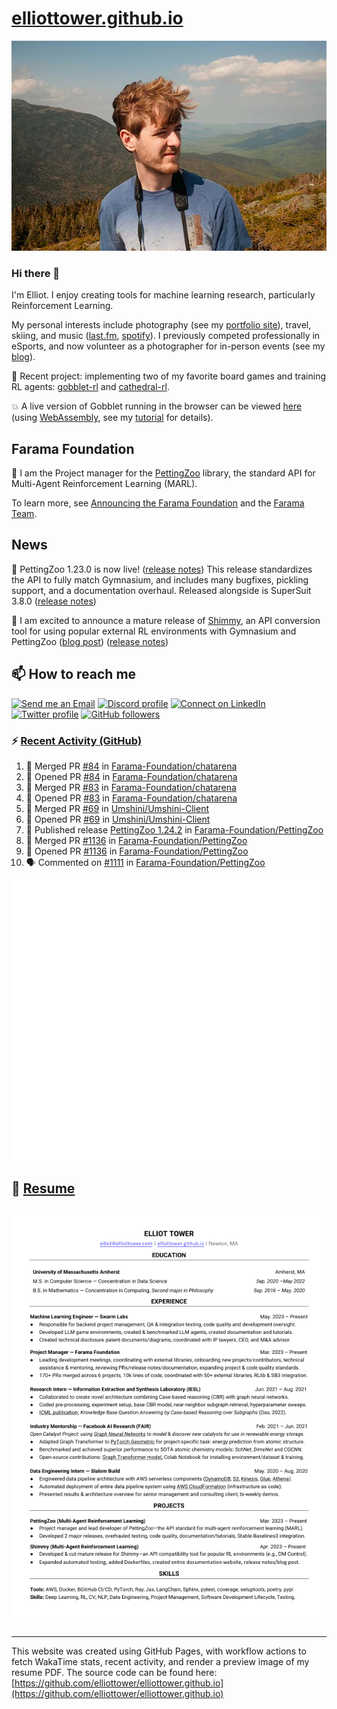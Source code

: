 # [elliottower.github.io](https://github.com/elliottower/elliottower.github.io)

[![A wild Elliot on Mt Washington](https://raw.githubusercontent.com/elliottower/elliottower.github.io/main/src/jpg/DSCF7539-600px.jpg?raw=true)](https://raw.githubusercontent.com/elliottower/elliottower.github.io/main/src/jpg/DSCF7539.jpg?raw=true)

### Hi there 👋

I'm Elliot. I enjoy creating tools for machine learning research, particularly Reinforcement Learning.

My personal interests include photography (see my [portfolio site](https://www.elliottower.com/)), travel, skiing, and music ([last.fm](https://www.last.fm/user/ajsdlfkwer), [spotify](https://open.spotify.com/user/12132818380)). I previously competed professionally in eSports, and now volunteer as a photographer for in-person events (see my [blog](https://www.elliottower.com/stories/?category=events)).

🤖 Recent project: implementing two of my favorite board games and training RL agents: [gobblet-rl](https://github.com/elliottower/gobblet-rl) and [cathedral-rl](https://github.com/elliottower/cathedral-rl). 

💥 A live version of Gobblet running in the browser can be viewed [here](https://elliottower.github.io/gobblet-rl/) (using [WebAssembly](https://webassembly.org/), see my [tutorial](https://github.com/elliottower/gobblet-rl/blob/main/tutorials/WebAssembly/web_assembly.md) for details).

## Farama Foundation

🚀 I am the Project manager for the [PettingZoo](https://github.com/Farama-Foundation/PettingZoo) library, the standard API for Multi-Agent Reinforcement Learning (MARL). 

To learn more, see [Announcing the Farama Foundation](https://farama.org/Announcing-The-Farama-Foundation) and the [Farama Team](https://farama.org/team).

## News

🎉 PettingZoo 1.23.0 is now live! ([release notes](https://github.com/Farama-Foundation/PettingZoo/releases/tag/1.23.0)) This release standardizes the API to fully match Gymnasium, and includes many bugfixes, pickling support, and a documentation overhaul. Released alongside is SuperSuit 3.8.0 ([release notes](https://github.com/Farama-Foundation/SuperSuit/releases/tag/3.8.0)) 

<!-- ![GitHub Release Date](https://img.shields.io/github/release-date/Farama-Foundation/PettingZoo) -->

🎉 I am excited to announce a mature release of [Shimmy](https://github.com/Farama-Foundation/Shimmy), an API conversion tool for using popular external RL environments with Gymnasium and PettingZoo ([blog post](https://farama.org/Announcing-Shimmy)) ([release notes](https://github.com/Farama-Foundation/Shimmy/releases/tag/v1.0.0)) 

## 📫 How to reach me

 [![Send me an Email](https://img.shields.io/badge/email-elliot%40elliottower.com-blue)](mailto:elliot@elliottower.com)
 [![Discord profile](https://img.shields.io/badge/Discord-7289DA?style=flat&logo=discord&logoColor=white)](https://discord.com/users/83091537923145728)
 [![Connect on LinkedIn](https://img.shields.io/badge/--linkedin?label=LinkedIn&logo=LinkedIn&style=social)](https://www.linkedin.com/in/elliot-tower)
 [![Twitter profile](https://img.shields.io/twitter/follow/elliottower?style=social)](https://twitter.com/ElliotTower/)
 [![GitHub followers](https://img.shields.io/github/followers/elliottower?style=social)](https://github.com/elliottower/)

### ⚡ [Recent Activity (GitHub)](https://github.com/elliottower)

<!--START_SECTION:activity-->
1. 🎉 Merged PR [#84](https://github.com/Farama-Foundation/chatarena/pull/84) in [Farama-Foundation/chatarena](https://github.com/Farama-Foundation/chatarena)
2. 💪 Opened PR [#84](https://github.com/Farama-Foundation/chatarena/pull/84) in [Farama-Foundation/chatarena](https://github.com/Farama-Foundation/chatarena)
3. 🎉 Merged PR [#83](https://github.com/Farama-Foundation/chatarena/pull/83) in [Farama-Foundation/chatarena](https://github.com/Farama-Foundation/chatarena)
4. 💪 Opened PR [#83](https://github.com/Farama-Foundation/chatarena/pull/83) in [Farama-Foundation/chatarena](https://github.com/Farama-Foundation/chatarena)
5. 🎉 Merged PR [#69](https://github.com/Umshini/Umshini-Client/pull/69) in [Umshini/Umshini-Client](https://github.com/Umshini/Umshini-Client)
6. 💪 Opened PR [#69](https://github.com/Umshini/Umshini-Client/pull/69) in [Umshini/Umshini-Client](https://github.com/Umshini/Umshini-Client)
7. 🚀 Published release [PettingZoo 1.24.2](https://github.com/Farama-Foundation/PettingZoo/releases/tag/1.24.2) in [Farama-Foundation/PettingZoo](https://github.com/Farama-Foundation/PettingZoo)
8. 🎉 Merged PR [#1136](https://github.com/Farama-Foundation/PettingZoo/pull/1136) in [Farama-Foundation/PettingZoo](https://github.com/Farama-Foundation/PettingZoo)
9. 💪 Opened PR [#1136](https://github.com/Farama-Foundation/PettingZoo/pull/1136) in [Farama-Foundation/PettingZoo](https://github.com/Farama-Foundation/PettingZoo)
10. 🗣 Commented on [#1111](https://github.com/Farama-Foundation/PettingZoo/issues/1111#issuecomment-1813783082) in [Farama-Foundation/PettingZoo](https://github.com/Farama-Foundation/PettingZoo)
<!--END_SECTION:activity-->


<picture>
  <a href="https://metrics.lecoq.io/insights?user=elliottower">
   <img src="/github-metrics.svg" alt="Metrics">
  </a>
</picture>

## 📄 [Resume](https://elliottower.github.io/src/pdf/resume.pdf)

<!-- PDF-TO-MARKDOWN:START -->
![Page 1](src/png/page1.png "Page 1")
---
<!-- PDF-TO-MARKDOWN:END -->

----

This website was created using GitHub Pages, with workflow actions to fetch WakaTime stats, recent activity, and render a preview image of my resume PDF. The source code can be found here: [https://github.com/elliottower/elliottower.github.io](https://github.com/elliottower/elliottower.github.io)
